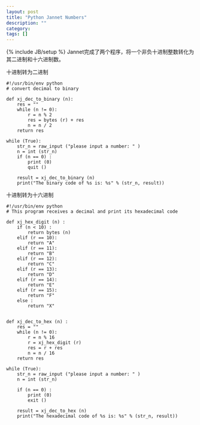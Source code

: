 ```yaml
---
layout: post
title: "Python Jannet Numbers"
description: ""
category: 
tags: []
---
```

{% include JB/setup %}
Jannet完成了两个程序，将一个非负十进制整数转化为其二进制和十六进制数。

十进制转为二进制

    #!/usr/bin/env python
    # convert decimal to binary
    
    def xj_dec_to_binary (n):
        res = ""
        while (n != 0):
            r = n % 2
            res = bytes (r) + res
            n = n / 2 
        return res
    
    while (True):
        str_n = raw_input ("please input a number: " )
        n = int (str_n)
        if (n == 0) :
            print (0)
            quit ()
    
        result = xj_dec_to_binary (n)
        print("The binary code of %s is: %s" % (str_n, result))


十进制转为十六进制

    #!/usr/bin/env python
    # This program receives a decimal and print its hexadecimal code

    def xj_hex_digit (n) :
        if (n < 10) :
            return bytes (n)
        elif (r == 10):
            return "A"
        elif (r == 11):
            return "B"
        elif (r == 12):
            return "C"
        elif (r == 13):
            return "D"
        elif (r == 14):
            return "E"
        elif (r == 15):
            return "F"
        else :
            return "X"
    
    
    def xj_dec_to_hex (n) :
        res = ""
        while (n != 0):
            r = n % 16
            r = xj_hex_digit (r)
            res = r + res
            n = n / 16 
        return res
    
    while (True):
        str_n = raw_input ("please input a number: " )
        n = int (str_n)
    
        if (n == 0) :
            print (0)
            exit ()
    
        result = xj_dec_to_hex (n)
        print("The hexadecimal code of %s is: %s" % (str_n, result))
        

